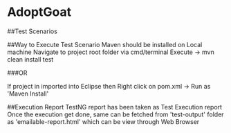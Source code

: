 # AdoptGoat
##Test Scenarios

##Way to Execute Test Scenario
Maven should be installed on Local machine
Navigate to project root folder via cmd/terminal
Execute -> mvn clean install test 

###OR

If project in imported into Eclipse then 
Right click on pom.xml -> Run as 'Maven Install'

##Execution Report
TestNG report has been taken as Test Execution report 
Once the execution get done, same can be fetched from 'test-output' folder as 'emailable-report.html' which can be view through Web Browser
